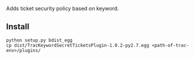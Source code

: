 Adds ticket security policy based on keyword.

Install
-------

    python setup.py bdist_egg
    cp dist/TracKeywordSecretTicketsPlugin-1.0.2-py2.7.egg <path-of-trac-env>/plugins/
